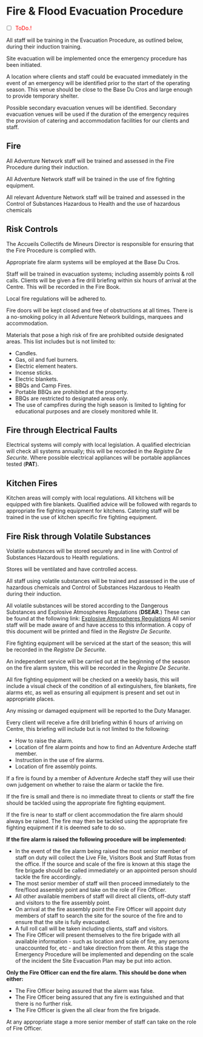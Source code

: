 # Fire & Flood Evacuation Procedure

- [ ] <span style="color:red">ToDo.!</span>
  

All staff will be training in the Evacuation Procedure, as outlined below, during their induction training.

Site evacuation will be implemented once the emergency procedure has been initiated. 

A location where clients and staff could be evacuated immediately in the event of an emergency will be identified prior to the start of the operating season.  This venue should be close to the Base Du Cros and large enough to provide temporary shelter.

Possible secondary evacuation venues will be identified.  Secondary evacuation venues will be used if the duration of the emergency requires the provision of catering and accommodation facilities for our clients and staff. 

## Fire
All Adventure Network staff will be trained and assessed in the Fire Procedure during their induction.

All Adventure Network staff will be trained in the use of fire fighting equipment.

All relevant Adventure Network staff will be trained and assessed in the Control of Substances Hazardous to Health and the use of hazardous chemicals 

## Risk Controls
The Accueils Collectifs de Mineurs Director is responsible for ensuring that the Fire Procedure is complied with.

Appropriate fire alarm systems will be employed at the Base Du Cros.

Staff will be trained in evacuation systems; including assembly points & roll calls.
Clients will be given a fire drill briefing within six hours of arrival at the Centre. This will be recorded in the Fire Book.

Local fire regulations will be adhered to.

Fire doors will be kept closed and free of obstructions at all times.
There is a no-smoking policy in all Adventure Network buildings, marquees and accommodation.

Materials that pose a high risk of fire are prohibited outside designated areas. This list includes but is not limited to:
* Candles.
* Gas, oil and fuel burners.
* Electric element heaters.
* Incense sticks.
* Electric blankets.
* BBQs and Camp Fires.
* Portable BBQs are prohibited at the property.
* BBQs are restricted to designated areas only.
* The use of campfires during the high season is limited to lighting for educational purposes and are closely monitored while lit. 

## Fire through Electrical Faults
Electrical systems will comply with local legislation. A qualified electrician will check all systems annually; this will be recorded in the *Registre De Securite*. Where possible electrical appliances will be portable appliances tested (**PAT**).

## Kitchen Fires
Kitchen areas will comply with local regulations.
All kitchens will be equipped with fire blankets.
Qualified advice will be followed with regards to appropriate fire fighting equipment for kitchens.
Catering staff will be trained in the use of kitchen specific fire fighting equipment.

## Fire Risk through Volatile Substances
Volatile substances will be stored securely and in line with Control of Substances Hazardous to Health regulations.

Stores will be ventilated and have controlled access.

All staff using volatile substances will be trained and assessed in the use of hazardous chemicals and Control of Substances Hazardous to Health during their induction. 

All volatile substances will be stored according to the Dangerous Substances and Explosive Atmospheres Regulations (**DSEAR.**) These can be found at the following link: [Explosive Atmospheres Regulations](http://www.hse.gov.uk/fireandexplosion/dsear.htm) All senior staff will be made aware of and have access to this information. A copy of this document will be printed and filed in the *Registre De Securite*.

Fire fighting equipment will be serviced at the start of the season; this will be recorded in the *Registre De Securite*.

An independent service will be carried out at the beginning of the season on the fire alarm system, this will be recorded in the *Registre De Securite*.

All fire fighting equipment will be checked on a weekly basis, this will include a visual check of the condition of all extinguishers, fire blankets, fire alarms etc, as well as ensuring all equipment is present and set out in appropriate places. 

Any missing or damaged equipment will be reported to the Duty Manager. 

Every client will receive a fire drill briefing within 6 hours of arriving on Centre, this briefing will include but is not limited to the following:
* How to raise the alarm.
* Location of fire alarm points and how to find an Adventure Ardeche staff member.
* Instruction in the use of fire alarms.
* Location of fire assembly points.

If a fire is found by a member of Adventure Ardeche staff they will use their own judgement on whether to raise the alarm or tackle the fire.

If the fire is small and there is no immediate threat to clients or staff the fire should be tackled using the appropriate fire fighting equipment.

If the fire is near to staff or client accommodation the fire alarm should always be raised. The fire may then be tackled using the appropriate fire fighting equipment if it is deemed safe to do so.

**If the fire alarm is raised the following procedure will be implemented:**
* In the event of the fire alarm being raised the most senior member of staff on duty will collect the Live File, Visitors Book and Staff Rotas from the office. If the source and scale of the fire is known at this stage the fire brigade should be called immediately or an appointed person should tackle the fire accordingly.
* The most senior member of staff will then proceed immediately to the fire/flood assembly point and take on the role of Fire Officer.
* All other available members of staff will direct all clients, off-duty staff and visitors to the fire assembly point.
* On arrival at the fire assembly point the Fire Officer will appoint duty members of staff to search the site for the source of the fire and to ensure that the site is fully evacuated. 
* A full roll call will be taken including clients, staff and visitors.
* The Fire Officer will present themselves to the fire brigade with all available information - such as location and scale of fire, any persons unaccounted for, etc - and take direction from them. At this stage the Emergency Procedure will be implemented and depending on the scale of the incident the Site Evacuation Plan may be put into action.

**Only the Fire Officer can end the fire alarm. This should be done when either:**
* The Fire Officer being assured that the alarm was false.
* The Fire Officer being assured that any fire is extinguished and that there is no further risk.
* The Fire Officer is given the all clear from the fire brigade.


At any appropriate stage a more senior member of staff can take on the role of Fire Officer.
